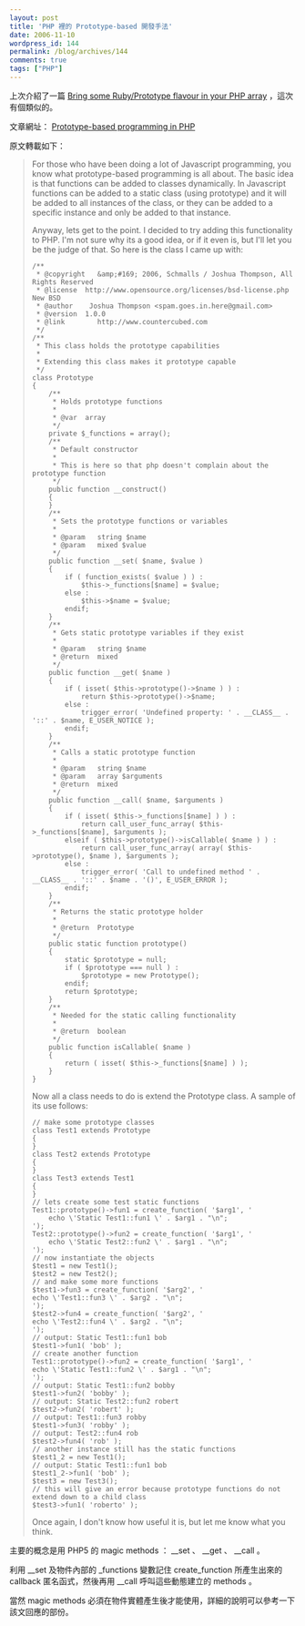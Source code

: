 ```yaml
---
layout: post
title: 'PHP 裡的 Prototype-based 開發手法'
date: 2006-11-10
wordpress_id: 144
permalink: /blog/archives/144
comments: true
tags: ["PHP"]
---
```


上次介紹了一篇 [Bring some Ruby/Prototype flavour in your PHP array](http://hasin.wordpress.com/2006/10/17/bring-some-rubyprototype-flavour-in-your-php-array/)  ，這次有個類似的。

文章網址： [Prototype-based programming in PHP](http://personal.schmalls.com/2006/11/06/prototype-based-programming-in-php/)

<!--more-->

原文轉載如下：
<blockquote>

For those who have been doing a lot of Javascript programming, you know what prototype-based programming is all about. The basic idea is that functions can be added to classes dynamically. In Javascript functions can be added to a static class (using prototype) and it will be added to all instances of the class, or they can be added to a specific instance and only be added to that instance.

Anyway, lets get to the point. I decided to try adding this functionality to PHP. I'm not sure why its a good idea, or if it even is, but I'll let you be the judge of that. So here is the class I came up with:

```
/**
 * @copyright   &amp;#169; 2006, Schmalls / Joshua Thompson, All Rights Reserved
 * @license	 http://www.opensource.org/licenses/bsd-license.php New BSD
 * @author	  Joshua Thompson <spam.goes.in.here@gmail.com>
 * @version	 1.0.0
 * @link		http://www.countercubed.com
 */
/**
 * This class holds the prototype capabilities
 *
 * Extending this class makes it prototype capable
 */
class Prototype
{
    /**
     * Holds prototype functions
     *
     * @var  array
     */
    private $_functions = array();
    /**
     * Default constructor
     *
     * This is here so that php doesn't complain about the prototype function
     */
    public function __construct()
    {
    }
    /**
     * Sets the prototype functions or variables
     *
     * @param   string $name
     * @param   mixed $value
     */
    public function __set( $name, $value )
    {
        if ( function_exists( $value ) ) :
            $this->_functions[$name] = $value;
        else :
            $this->$name = $value;
        endif;
    }
    /**
     * Gets static prototype variables if they exist
     *
     * @param   string $name
     * @return  mixed
     */
    public function __get( $name )
    {
        if ( isset( $this->prototype()->$name ) ) :
            return $this->prototype()->$name;
        else :
            trigger_error( 'Undefined property: ' . __CLASS__ . '::' . $name, E_USER_NOTICE );
        endif;
    }
    /**
     * Calls a static prototype function
     *
     * @param   string $name
     * @param   array $arguments
     * @return  mixed
     */
    public function __call( $name, $arguments )
    {
        if ( isset( $this->_functions[$name] ) ) :
            return call_user_func_array( $this->_functions[$name], $arguments );
        elseif ( $this->prototype()->isCallable( $name ) ) :
            return call_user_func_array( array( $this->prototype(), $name ), $arguments );
        else :
            trigger_error( 'Call to undefined method ' . __CLASS__ . '::' . $name . '()', E_USER_ERROR );
        endif;
    }
    /**
     * Returns the static prototype holder
     *
     * @return  Prototype
     */
    public static function prototype()
    {
        static $prototype = null;
        if ( $prototype === null ) :
            $prototype = new Prototype();
        endif;
        return $prototype;
    }
    /**
     * Needed for the static calling functionality
     *
     * @return  boolean
     */
    public function isCallable( $name )
    {
        return ( isset( $this->_functions[$name] ) );
    }
}

```

Now all a class needs to do is extend the Prototype class. A sample of its use follows:

```
// make some prototype classes
class Test1 extends Prototype
{
}
class Test2 extends Prototype
{
}
class Test3 extends Test1
{
}
// lets create some test static functions
Test1::prototype()->fun1 = create_function( '$arg1', '
    echo \'Static Test1::fun1 \' . $arg1 . "\n";
');
Test2::prototype()->fun2 = create_function( '$arg1', '
    echo \'Static Test2::fun2 \' . $arg1 . "\n";
');
// now instantiate the objects
$test1 = new Test1();
$test2 = new Test2();
// and make some more functions
$test1->fun3 = create_function( '$arg2', '
echo \'Test1::fun3 \' . $arg2 . "\n";
');
$test2->fun4 = create_function( '$arg2', '
echo \'Test2::fun4 \' . $arg2 . "\n";
');
// output: Static Test1::fun1 bob
$test1->fun1( 'bob' );
// create another function
Test1::prototype()->fun2 = create_function( '$arg1', '
echo \'Static Test1::fun2 \' . $arg1 . "\n";
');
// output: Static Test1::fun2 bobby
$test1->fun2( 'bobby' );
// output: Static Test2::fun2 robert
$test2->fun2( 'robert' );
// output: Test1::fun3 robby
$test1->fun3( 'robby' );
// output: Test2::fun4 rob
$test2->fun4( 'rob' );
// another instance still has the static functions
$test1_2 = new Test1();
// output: Static Test1::fun1 bob
$test1_2->fun1( 'bob' );
$test3 = new Test3();
// this will give an error because prototype functions do not extend down to a child class
$test3->fun1( 'roberto' );

```

Once again, I don't know how useful it is, but let me know what you think.
</blockquote>

主要的概念是用 PHP5 的 magic methods ： __set 、 __get 、 __call 。 

利用 __set 及物件內部的 _functions 變數記住 create_function 所產生出來的 callback 匿名函式，然後再用 __call 呼叫這些動態建立的 methods 。 

當然 magic methods 必須在物件實體產生後才能使用，詳細的說明可以參考一下該文回應的部份。 
